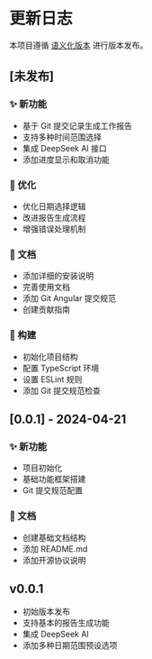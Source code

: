 # 更新日志

本项目遵循 [语义化版本](https://semver.org/lang/zh-CN/) 进行版本发布。

## [未发布]

### ✨ 新功能
- 基于 Git 提交记录生成工作报告
- 支持多种时间范围选择
- 集成 DeepSeek AI 接口
- 添加进度显示和取消功能

### 🔧 优化
- 优化日期选择逻辑
- 改进报告生成流程
- 增强错误处理机制

### 📝 文档
- 添加详细的安装说明
- 完善使用文档
- 添加 Git Angular 提交规范
- 创建贡献指南

### 🔨 构建
- 初始化项目结构
- 配置 TypeScript 环境
- 设置 ESLint 规则
- 添加 Git 提交规范检查

## [0.0.1] - 2024-04-21

### ✨ 新功能
- 项目初始化
- 基础功能框架搭建
- Git 提交规范配置

### 📝 文档
- 创建基础文档结构
- 添加 README.md
- 添加开源协议说明

## v0.0.1

- 初始版本发布
- 支持基本的报告生成功能
- 集成 DeepSeek AI
- 添加多种日期范围预设选项 